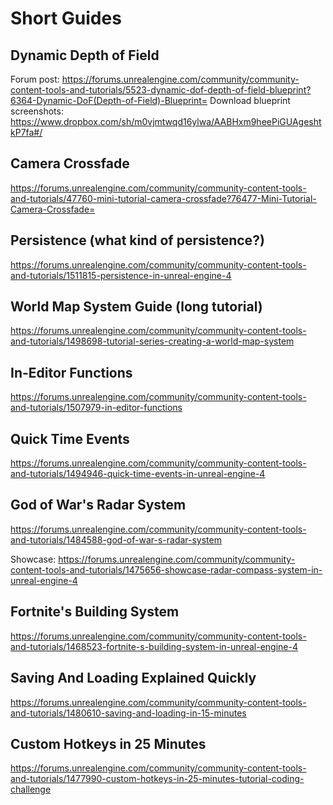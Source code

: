 # Short Guides

## Dynamic Depth of Field

Forum post: https://forums.unrealengine.com/community/community-content-tools-and-tutorials/5523-dynamic-dof-depth-of-field-blueprint?6364-Dynamic-DoF(Depth-of-Field)-Blueprint=
Download blueprint screenshots: https://www.dropbox.com/sh/m0vjmtwqd16ylwa/AABHxm9heePiGUAgeshtkP7fa#/

## Camera Crossfade

https://forums.unrealengine.com/community/community-content-tools-and-tutorials/47760-mini-tutorial-camera-crossfade?76477-Mini-Tutorial-Camera-Crossfade=

## Persistence (what kind of persistence?)

https://forums.unrealengine.com/community/community-content-tools-and-tutorials/1511815-persistence-in-unreal-engine-4

## World Map System Guide (long tutorial)

https://forums.unrealengine.com/community/community-content-tools-and-tutorials/1498698-tutorial-series-creating-a-world-map-system

## In-Editor Functions

https://forums.unrealengine.com/community/community-content-tools-and-tutorials/1507979-in-editor-functions

## Quick Time Events
https://forums.unrealengine.com/community/community-content-tools-and-tutorials/1494946-quick-time-events-in-unreal-engine-4

## God of War's Radar System
https://forums.unrealengine.com/community/community-content-tools-and-tutorials/1484588-god-of-war-s-radar-system

Showcase: https://forums.unrealengine.com/community/community-content-tools-and-tutorials/1475656-showcase-radar-compass-system-in-unreal-engine-4

## 	Fortnite's Building System
https://forums.unrealengine.com/community/community-content-tools-and-tutorials/1468523-fortnite-s-building-system-in-unreal-engine-4

## Saving And Loading Explained Quickly
https://forums.unrealengine.com/community/community-content-tools-and-tutorials/1480610-saving-and-loading-in-15-minutes

##  Custom Hotkeys in 25 Minutes
https://forums.unrealengine.com/community/community-content-tools-and-tutorials/1477990-custom-hotkeys-in-25-minutes-tutorial-coding-challenge